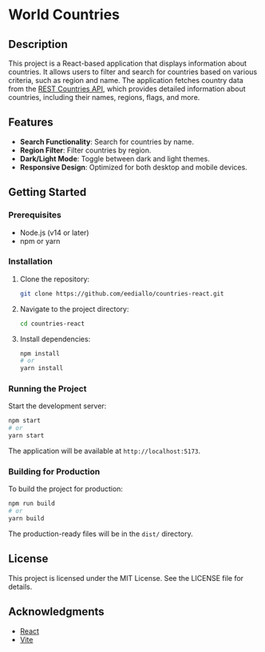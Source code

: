 # World Countries

## Description

This project is a React-based application that displays information about countries. It allows users to filter and search for countries based on various criteria, such as region and name. The application fetches country data from the [REST Countries API](https://restcountries.com/v3.1/all), which provides detailed information about countries, including their names, regions, flags, and more.

## Features

- **Search Functionality**: Search for countries by name.
- **Region Filter**: Filter countries by region.
- **Dark/Light Mode**: Toggle between dark and light themes.
- **Responsive Design**: Optimized for both desktop and mobile devices.

## Getting Started

### Prerequisites

- Node.js (v14 or later)
- npm or yarn

### Installation

1. Clone the repository:
   ```bash
   git clone https://github.com/eediallo/countries-react.git
   ```

2. Navigate to the project directory:
   ```bash
   cd countries-react
   ```

3. Install dependencies:
   ```bash
   npm install
   # or
   yarn install
   ```

### Running the Project

Start the development server:
```bash
npm start
# or
yarn start
```

The application will be available at `http://localhost:5173`.

### Building for Production

To build the project for production:
```bash
npm run build
# or
yarn build
```

The production-ready files will be in the `dist/` directory.

## License

This project is licensed under the MIT License. See the LICENSE file for details.

## Acknowledgments

- [React](https://reactjs.org/)
- [Vite](https://vitejs.dev/)
